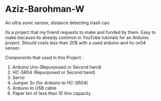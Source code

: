 # Aziz-Barohman-W
An ultra sonic sensor, distance detecting trash can.

Its a project that my friend requests to make and funded by them. Easy to make because its already common in YouTube tutorials for an Arduino project. Should costs less than 20$ with a used arduino and hc-sr04 sensor.

Components that used in this Project :
1. Arduino Uno (Repurposed or Second hand)
2. HC-SR04 (Repurposed or Second hand)
3. Servo
4. Jumper 3x (for Arduino to HC-SR04)
5. Arduino to USB cable
6. Paper bin of less than 10 litre capacity

